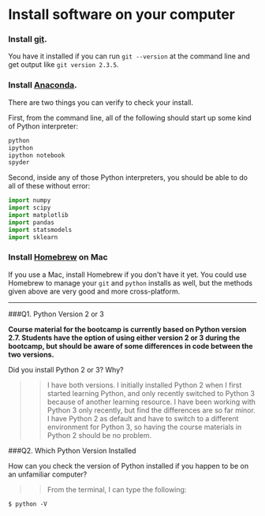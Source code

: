 # Install software on your computer


### Install [git](http://git-scm.com/).

You have it installed if you can run `git --version` at the command
line and get output like `git version 2.3.5`.


### Install [Anaconda](http://continuum.io/downloads).

There are two things you can verify to check your install.

First, from the command line, all of the following should start up
some kind of Python interpreter:

```bash
python
ipython
ipython notebook
spyder
```

Second, inside any of those Python interpreters, you should be able to
do all of these without error:

```python
import numpy
import scipy
import matplotlib
import pandas
import statsmodels
import sklearn
```

### Install [Homebrew](http://brew.sh/) on Mac

If you use a Mac, install Homebrew if you don't
have it yet. You could use Homebrew to manage your `git` and `python`
installs as well, but the methods given above are very good and more
cross-platform.

---

###Q1. Python Version 2 or 3

**Course material for the bootcamp is currently based on Python version 2.7. Students have the option of using either version 2 or 3 during the bootcamp, but should be aware of some differences in code between the two versions.**  

Did you install Python 2 or 3? Why?  

>> I have both versions. I initially installed Python 2 when I first started learning Python, and only recently switched to Python 3 because of another learning resource. I have been working with Python 3 only recently, but find the differences are so far minor. I have Python 2 as default and have to switch to a different environment for Python 3, so having the course materials in Python 2 should be no problem.

###Q2. Which Python Version Installed   

How can you check the version of Python installed if you happen to be on an unfamiliar computer?

>> From the terminal, I can type the following:
```
$ python -V
```

 


